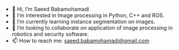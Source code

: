 - 👋 Hi, I’m Saeed Babamohamadi
- 👀 I’m interested in Image processing in Python, C++ and ROS.
- 🌱 I’m currently learning instance segmentation on images.
- 💞️ I’m looking to collaborate on application of image processing in robotics and security software.
- 📫 How to reach me: saeed.babamohamadi@gmail.com

<!---
Saeed0Baba/Saeed0Baba is a ✨ special ✨ repository because its `README.md` (this file) appears on your GitHub profile.
You can click the Preview link to take a look at your changes.
--->
